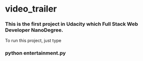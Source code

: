 # video_trailer
### This is the first project in Udacity which Full Stack Web Developer NanoDegree.

To run this project, just type 
### python entertainment.py
